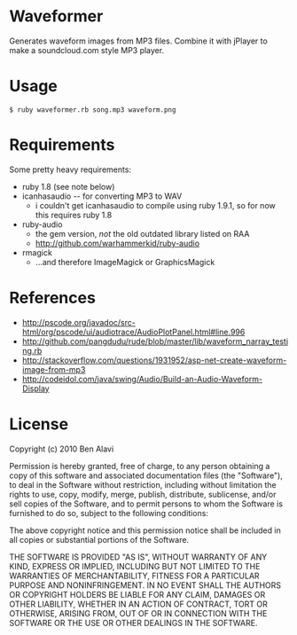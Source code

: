 Waveformer
==========

Generates waveform images from MP3 files. Combine it with jPlayer to make a soundcloud.com style MP3 player.

Usage
=====

    $ ruby waveformer.rb song.mp3 waveform.png

Requirements
============

Some pretty heavy requirements:

* ruby 1.8 (see note below)
* icanhasaudio -- for converting MP3 to WAV
  * i couldn't get icanhasaudio to compile using ruby 1.9.1, so for now this requires ruby 1.8
* ruby-audio
  * the gem version, *not* the old outdated library listed on RAA
  * http://github.com/warhammerkid/ruby-audio
* rmagick
  * ...and therefore ImageMagick or GraphicsMagick
  
References
==========

* http://pscode.org/javadoc/src-html/org/pscode/ui/audiotrace/AudioPlotPanel.html#line.996
* http://github.com/pangdudu/rude/blob/master/lib/waveform_narray_testing.rb
* http://stackoverflow.com/questions/1931952/asp-net-create-waveform-image-from-mp3
* http://codeidol.com/java/swing/Audio/Build-an-Audio-Waveform-Display

License
=======

Copyright (c) 2010 Ben Alavi

Permission is hereby granted, free of charge, to any person obtaining a copy of this software and associated documentation files (the "Software"), to deal in the Software without restriction, including without limitation the rights to use, copy, modify, merge, publish, distribute, sublicense, and/or sell copies of the Software, and to permit persons to whom the Software is furnished to do so, subject to the following conditions:

The above copyright notice and this permission notice shall be included in all copies or substantial portions of the Software.

THE SOFTWARE IS PROVIDED "AS IS", WITHOUT WARRANTY OF ANY KIND, EXPRESS OR IMPLIED, INCLUDING BUT NOT LIMITED TO THE WARRANTIES OF MERCHANTABILITY, FITNESS FOR A PARTICULAR PURPOSE AND NONINFRINGEMENT. IN NO EVENT SHALL THE AUTHORS OR COPYRIGHT HOLDERS BE LIABLE FOR ANY CLAIM, DAMAGES OR OTHER LIABILITY, WHETHER IN AN ACTION OF CONTRACT, TORT OR OTHERWISE, ARISING FROM, OUT OF OR IN CONNECTION WITH THE SOFTWARE OR THE USE OR OTHER DEALINGS IN THE SOFTWARE.
